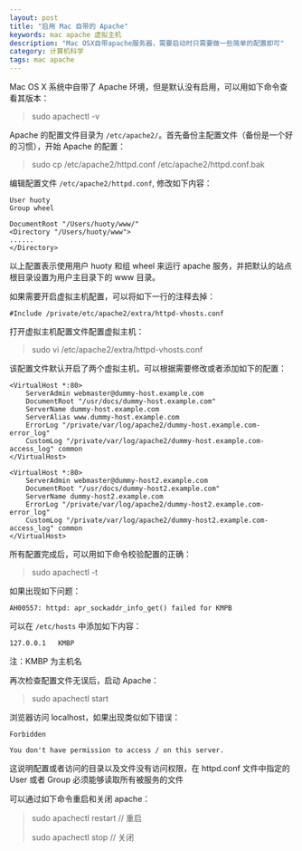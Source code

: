 ```yaml
---
layout: post
title: "启用 Mac 自带的 Apache"
keywords: mac apache 虚拟主机
description: "Mac OSX自带apache服务器，需要启动时只需要做一些简单的配置即可"
category: 计算机科学
tags: mac apache 
---
```


Mac OS X 系统中自带了 Apache 环境，但是默认没有启用，可以用如下命令查看其版本：

> sudo apachectl -v

Apache 的配置文件目录为 `/etc/apache2/`。首先备份主配置文件（备份是一个好的习惯），开始 Apache 的配置：

> sudo cp /etc/apache2/httpd.conf /etc/apache2/httpd.conf.bak

编辑配置文件 `/etc/apache2/httpd.conf`, 修改如下内容：

```
User huoty
Group wheel

DocumentRoot "/Users/huoty/www/"
<Directory "/Users/huoty/www">
......
</Directory>

```

以上配置表示使用用户 huoty 和组 wheel 来运行 apache 服务，并把默认的站点根目录设置为用户主目录下的 www 目录。

如果需要开启虚拟主机配置，可以将如下一行的注释去掉：

```
#Include /private/etc/apache2/extra/httpd-vhosts.conf
```

打开虚拟主机配置文件配置虚拟主机：

> sudo vi /etc/apache2/extra/httpd-vhosts.conf

该配置文件默认开启了两个虚拟主机，可以根据需要修改或者添加如下的配置：

```
<VirtualHost *:80>
    ServerAdmin webmaster@dummy-host.example.com
    DocumentRoot "/usr/docs/dummy-host.example.com"
    ServerName dummy-host.example.com
    ServerAlias www.dummy-host.example.com
    ErrorLog "/private/var/log/apache2/dummy-host.example.com-error_log"
    CustomLog "/private/var/log/apache2/dummy-host.example.com-access_log" common
</VirtualHost>

<VirtualHost *:80>
    ServerAdmin webmaster@dummy-host2.example.com
    DocumentRoot "/usr/docs/dummy-host2.example.com"
    ServerName dummy-host2.example.com
    ErrorLog "/private/var/log/apache2/dummy-host2.example.com-error_log"
    CustomLog "/private/var/log/apache2/dummy-host2.example.com-access_log" common
</VirtualHost>
```

所有配置完成后，可以用如下命令校验配置的正确：

> sudo apachectl -t

如果出现如下问题：

```
AH00557: httpd: apr_sockaddr_info_get() failed for KMPB
```

可以在 `/etc/hosts` 中添加如下内容：

```
127.0.0.1	KMBP
```

注：KMBP 为主机名

再次检查配置文件无误后，启动 Apache：

> sudo apachectl start

浏览器访问 localhost，如果出现类似如下错误：

```
Forbidden

You don't have permission to access / on this server.
```

这说明配置或者访问的目录以及文件没有访问权限，在 httpd.conf 文件中指定的 User 或者 Group 必须能够读取所有被服务的文件

可以通过如下命令重启和关闭 apache：

> sudo apachectl restart // 重启
>
> sudo apachectl stop // 关闭

